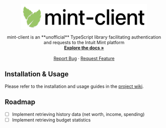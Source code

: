 <br />

<div align="center">
  <a href="https://github.com/fuchstim/mint-client">
    <img src="images/logotype.png" alt="Logo" width="400" height="80">
  </a>

  <p align="center">
    mint-client is an **unofficial** TypeScript library facilitating authentication and requests to the Intuit Mint platform
    <br />
    <a href="https://github.com/fuchstim/mint-client/wiki"><strong>Explore the docs »</strong></a>
    <br />
    <br />
    <a href="https://github.com/fuchstim/mint-client/issues">Report Bug</a>
    ·
    <a href="https://github.com/fuchstim/mint-client/issues">Request Feature</a>
  </p>
</div>

## Installation & Usage

Please refer to the installation and usage guides in the [project wiki](https://github.com/fuchstim/mint-client/wiki).

## Roadmap

- [ ] Implement retrieving history data (net worth, income, spending)
- [ ] Implement retrieving budget statistics
